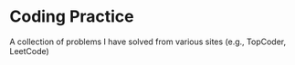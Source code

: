 # Coding Practice
A collection of problems I have solved from various sites (e.g., TopCoder, LeetCode)
